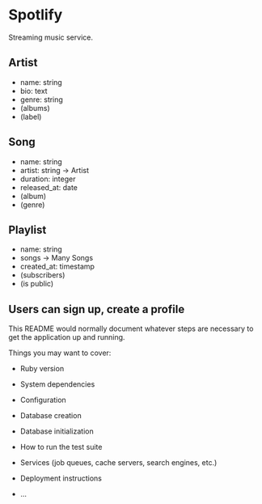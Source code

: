 # Spotlify

Streaming music service.

## Artist
- name: string
- bio: text
- genre: string
- (albums)
- (label)

## Song
- name: string
- artist: string -> Artist
- duration: integer
- released_at: date
- (album)
- (genre)

## Playlist
- name: string
- songs -> Many Songs
- created_at: timestamp
- (subscribers)
- (is public)

## Users can sign up, create a profile



This README would normally document whatever steps are necessary to get the
application up and running.

Things you may want to cover:

* Ruby version

* System dependencies

* Configuration

* Database creation

* Database initialization

* How to run the test suite

* Services (job queues, cache servers, search engines, etc.)

* Deployment instructions

* ...
